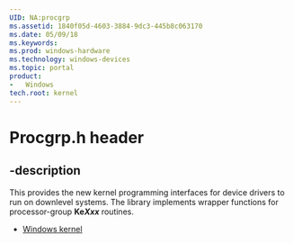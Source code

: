 ```yaml
---
UID: NA:procgrp
ms.assetid: 1840f05d-4603-3884-9dc3-445b8c063170
ms.date: 05/09/18
ms.keywords: 
ms.prod: windows-hardware
ms.technology: windows-devices
ms.topic: portal
product:
-	Windows
tech.root: kernel
---
```


# Procgrp.h header


## -description


This provides the new kernel programming interfaces for device drivers to run on downlevel systems. The library implements wrapper functions for processor-group <b>Ke<i>Xxx</i></b> routines.

- [Windows kernel](../_kernel/index.md)
